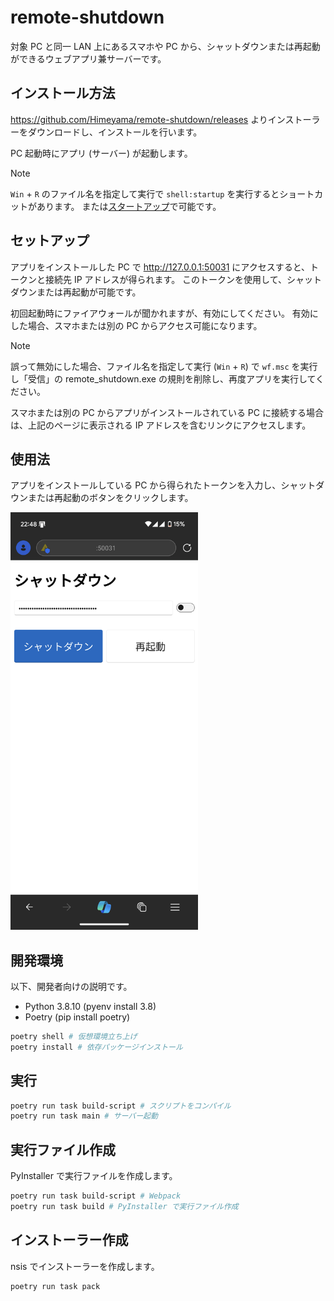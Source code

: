 # remote-shutdown
対象 PC と同一 LAN 上にあるスマホや PC から、シャットダウンまたは再起動ができるウェブアプリ兼サーバーです。

## インストール方法
https://github.com/Himeyama/remote-shutdown/releases よりインストーラーをダウンロードし、インストールを行います。

PC 起動時にアプリ (サーバー) が起動します。

> [!NOTE]
> `Win` + `R` のファイル名を指定して実行で `shell:startup` を実行するとショートカットがあります。
> または[スタートアップ](ms-settings:startupapps)で可能です。

## セットアップ
アプリをインストールした PC で http://127.0.0.1:50031 にアクセスすると、トークンと接続先 IP アドレスが得られます。
このトークンを使用して、シャットダウンまたは再起動が可能です。

初回起動時にファイアウォールが聞かれますが、有効にしてください。
有効にした場合、スマホまたは別の PC からアクセス可能になります。

> [!NOTE]
> 誤って無効にした場合、ファイル名を指定して実行 (`Win` + `R`) で `wf.msc` を実行し「受信」の remote_shutdown.exe の規則を削除し、再度アプリを実行してください。

スマホまたは別の PC からアプリがインストールされている PC に接続する場合は、上記のページに表示される IP アドレスを含むリンクにアクセスします。

## 使用法
アプリをインストールしている PC から得られたトークンを入力し、シャットダウンまたは再起動のボタンをクリックします。

<img src="docs/ScreenShot01.png" width="300" />


## 開発環境
以下、開発者向けの説明です。

- Python 3.8.10 (pyenv install 3.8)
- Poetry (pip install poetry)

```bash
poetry shell # 仮想環境立ち上げ
poetry install # 依存パッケージインストール
```

## 実行

```bash
poetry run task build-script # スクリプトをコンパイル
poetry run task main # サーバー起動
```

## 実行ファイル作成
PyInstaller で実行ファイルを作成します。

```bash
poetry run task build-script # Webpack
poetry run task build # PyInstaller で実行ファイル作成
```

## インストーラー作成
nsis でインストーラーを作成します。

```bash
poetry run task pack
```